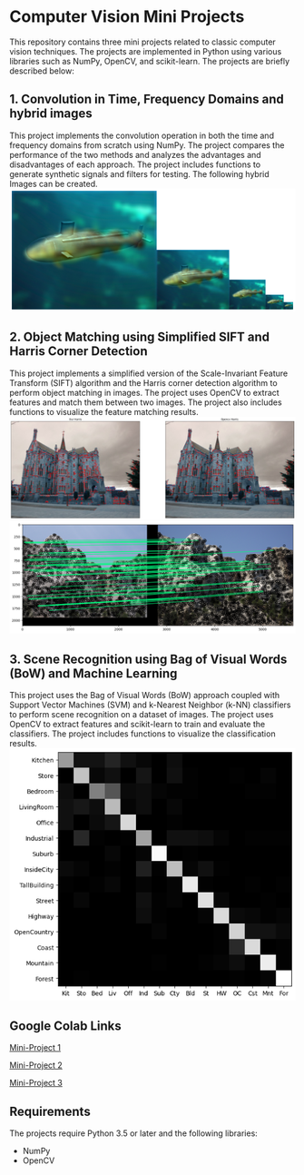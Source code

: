 # Computer Vision Mini Projects

This repository contains three mini projects related to classic computer vision techniques. The projects are implemented in Python using various libraries such as NumPy, OpenCV, and scikit-learn. The projects are briefly described below:

## 1. Convolution in Time, Frequency Domains and hybrid images

This project implements the convolution operation in both the time and frequency domains from scratch using NumPy. The project compares the performance of the two methods and analyzes the advantages and disadvantages of each approach. The project includes functions to generate synthetic signals and filters for testing. The following hybrid Images can be created.
![Sample Image 1](photos/hybrid.png)
## 2. Object Matching using Simplified SIFT and Harris Corner Detection

This project implements a simplified version of the Scale-Invariant Feature Transform (SIFT) algorithm and the Harris corner detection algorithm to perform object matching in images. The project uses OpenCV to extract features and match them between two images. The project also includes functions to visualize the feature matching results.
![Sample Image 1](photos/harris.png)
![Sample Image 1](photos/SIFT.png)
## 3. Scene Recognition using Bag of Visual Words (BoW) and Machine Learning

This project uses the Bag of Visual Words (BoW) approach coupled with Support Vector Machines (SVM) and k-Nearest Neighbor (k-NN) classifiers to perform scene recognition on a dataset of images. The project uses OpenCV to extract features and scikit-learn to train and evaluate the classifiers. The project includes functions to visualize the classification results.
![Sample Image 1](photos/Bow.png)

## Google Colab Links
[Mini-Project 1](https://colab.research.google.com/drive/1icSGa4fHPVMRNZ8grAEVx-SpAF439BRT?usp=sharing)

[Mini-Project 2](https://colab.research.google.com/drive/1W89wwPhsq3MXeEXyh883xGnjN8beTvKS?usp=sharing)

[Mini-Project 3](https://colab.research.google.com/drive/1onSVcE9HP_GN-J4lMEbX7A9i18C4sy6A?usp=sharing)

## Requirements
The projects require Python 3.5 or later and the following libraries:

- NumPy
- OpenCV
